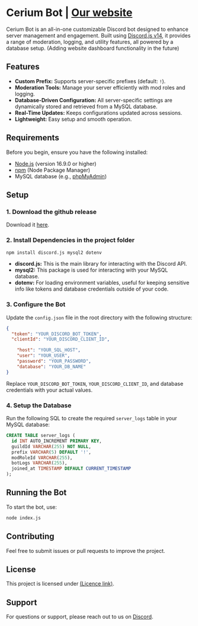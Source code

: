 ﻿# Cerium Bot | [Our website](https://bot.cerium.ovh/)

Cerium Bot is an all-in-one customizable Discord bot designed to enhance server management and engagement. Built using [Discord.js v14](https://discord.js.org/#/docs/discord.js/v14/general/welcome), it provides a range of moderation, logging, and utility features, all powered by a database setup. (Adding website dashboard functionality in the future)

## Features
- **Custom Prefix:** Supports server-specific prefixes (default: `!`).
- **Moderation Tools:** Manage your server efficiently with mod roles and logging.
- **Database-Driven Configuration:** All server-specific settings are dynamically stored and retrieved from a MySQL database.
- **Real-Time Updates:** Keeps configurations updated across sessions.
- **Lightweight:** Easy setup and smooth operation.



## Requirements
Before you begin, ensure you have the following installed:
- [Node.js](https://nodejs.org/) (version 16.9.0 or higher)
- [npm](https://www.npmjs.com/) (Node Package Manager)
- MySQL database (e.g., [phpMyAdmin](https://www.phpmyadmin.net/))



## Setup

### 1. Download the github release

Download it [here](https://github.com/CeriumDevelopment/CeriumBot/releases/).

### 2. Install Dependencies in the project folder
```bash
npm install discord.js mysql2 dotenv
```
- **discord.js:** This is the main library for interacting with the Discord API.
- **mysql2:** This package is used for interacting with your MySQL database.
- **dotenv:** For loading environment variables, useful for keeping sensitive info like tokens and database credentials outside of your code.

### 3. Configure the Bot
Update the `config.json` file in the root directory with the following structure:

```json
{
  "token": "YOUR_DISCORD_BOT_TOKEN",
  "clientId": "YOUR_DISCORD_CLIENT_ID",

    "host": "YOUR_SQL_HOST",
    "user": "YOUR_USER",
    "password": "YOUR_PASSWORD",
    "database": "YOUR_DB_NAME"
}
```

Replace `YOUR_DISCORD_BOT_TOKEN`, `YOUR_DISCORD_CLIENT_ID`, and database credentials with your actual values.

### 4. Setup the Database
Run the following SQL to create the required `server_logs` table in your MySQL database:

```sql
CREATE TABLE server_logs (
  id INT AUTO_INCREMENT PRIMARY KEY,
  guildId VARCHAR(255) NOT NULL,
  prefix VARCHAR(5) DEFAULT '!',
  modRoleId VARCHAR(255),
  botLogs VARCHAR(255),
  joined_at TIMESTAMP DEFAULT CURRENT_TIMESTAMP
);
```

## Running the Bot
To start the bot, use:

```bash
node index.js
```

## Contributing
Feel free to submit issues or pull requests to improve the project.

## License
This project is licensed under [(Licence link)](https://github.com/CeriumDevelopment/CeriumBot/blob/main/LICENSE.md).

## Support
For questions or support, please reach out to us on [Discord](https://discord.gg/Gwnx87jgBv).
